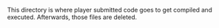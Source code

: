 This directory is where player submitted code goes to get compiled and executed. Afterwards, those files are deleted.
